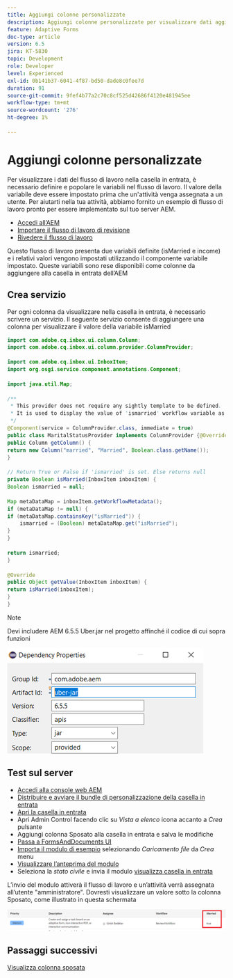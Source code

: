 ```yaml
---
title: Aggiungi colonne personalizzate
description: Aggiungi colonne personalizzate per visualizzare dati aggiuntivi del flusso di lavoro
feature: Adaptive Forms
doc-type: article
version: 6.5
jira: KT-5830
topic: Development
role: Developer
level: Experienced
exl-id: 0b141b37-6041-4f87-bd50-dade8c0fee7d
duration: 91
source-git-commit: 9fef4b77a2c70c8cf525d42686f4120e481945ee
workflow-type: tm+mt
source-wordcount: '276'
ht-degree: 1%

---
```


# Aggiungi colonne personalizzate

Per visualizzare i dati del flusso di lavoro nella casella in entrata, è necessario definire e popolare le variabili nel flusso di lavoro. Il valore della variabile deve essere impostato prima che un&#39;attività venga assegnata a un utente. Per aiutarti nella tua attività, abbiamo fornito un esempio di flusso di lavoro pronto per essere implementato sul tuo server AEM.

* [Accedi all’AEM](http://localhost:4502/crx/de/index.jsp)
* [Importare il flusso di lavoro di revisione](assets/review-workflow.zip)
* [Rivedere il flusso di lavoro](http://localhost:4502/editor.html/conf/global/settings/workflow/models/reviewworkflow.html)

Questo flusso di lavoro presenta due variabili definite (isMarried e income) e i relativi valori vengono impostati utilizzando il componente variabile impostato. Queste variabili sono rese disponibili come colonne da aggiungere alla casella in entrata dell’AEM

## Crea servizio

Per ogni colonna da visualizzare nella casella in entrata, è necessario scrivere un servizio. Il seguente servizio consente di aggiungere una colonna per visualizzare il valore della variabile isMarried

```java
import com.adobe.cq.inbox.ui.column.Column;
import com.adobe.cq.inbox.ui.column.provider.ColumnProvider;

import com.adobe.cq.inbox.ui.InboxItem;
import org.osgi.service.component.annotations.Component;

import java.util.Map;

/**
 * This provider does not require any sightly template to be defined.
 * It is used to display the value of 'ismarried' workflow variable as a column in inbox
 */
@Component(service = ColumnProvider.class, immediate = true)
public class MaritalStatusProvider implements ColumnProvider {@Override
public Column getColumn() {
return new Column("married", "Married", Boolean.class.getName());
}

// Return True or False if 'ismarried' is set. Else returns null
private Boolean isMarried(InboxItem inboxItem) {
Boolean ismarried = null;

Map metaDataMap = inboxItem.getWorkflowMetadata();
if (metaDataMap != null) {
if (metaDataMap.containsKey("isMarried")) {
    ismarried = (Boolean) metaDataMap.get("isMarried");
}
}

return ismarried;
}

@Override
public Object getValue(InboxItem inboxItem) {
return isMarried(inboxItem);
}
}
```

>[!NOTE]
>
>Devi includere AEM 6.5.5 Uber.jar nel progetto affinché il codice di cui sopra funzioni

![uber-jar](assets/uber-jar.PNG)

## Test sul server

* [Accedi alla console web AEM](http://localhost:4502/system/console/bundles)
* [Distribuire e avviare il bundle di personalizzazione della casella in entrata](assets/inboxcustomization.inboxcustomization.core-1.0-SNAPSHOT.jar)
* [Apri la casella in entrata](http://localhost:4502/aem/inbox)
* Apri Admin Control facendo clic su _Vista a elenco_ icona accanto a _Crea_ pulsante
* Aggiungi colonna Sposato alla casella in entrata e salva le modifiche
* [Passa a FormsAndDocuments UI](http://localhost:4502/aem/forms.html/content/dam/formsanddocuments)
* [Importa il modulo di esempio](assets/snap-form.zip) selezionando _Caricamento file_ da _Crea_ menu
* [Visualizzare l’anteprima del modulo](http://localhost:4502/content/dam/formsanddocuments/snapform/jcr:content?wcmmode=disabled)
* Seleziona la _stato civile_ e invia il modulo
  [visualizza casella in entrata](http://localhost:4502/aem/inbox)

L’invio del modulo attiverà il flusso di lavoro e un’attività verrà assegnata all’utente &quot;amministratore&quot;. Dovresti visualizzare un valore sotto la colonna Sposato, come illustrato in questa schermata

![colonna sposata](assets/married-column.PNG)

## Passaggi successivi

[Visualizza colonna sposata](./use-sightly-template.md)
